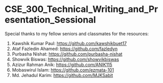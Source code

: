 # CSE_300_Technical_Writing_and_Presentation_Sessional

Special thanks to my fellow seniors and classmates for the
resources:

1. Kawshik Kumar Paul: https://github.com/kawshikbuet17
2. Ataf Fazledin Ahamed: https://github.com/fazledyn
3. Purbasha Nishat: https://github.com/purbasha-nishat
4. Showvik Biswas: https://github.com/showvikbiswas
5. Azizur Rahman Anik: https://github.com/ANIK115
6. Mobaswirul Islam: https://github.com/ezmata-101
7. Md. Jehadul Karim: https://github.com/MJKSabit